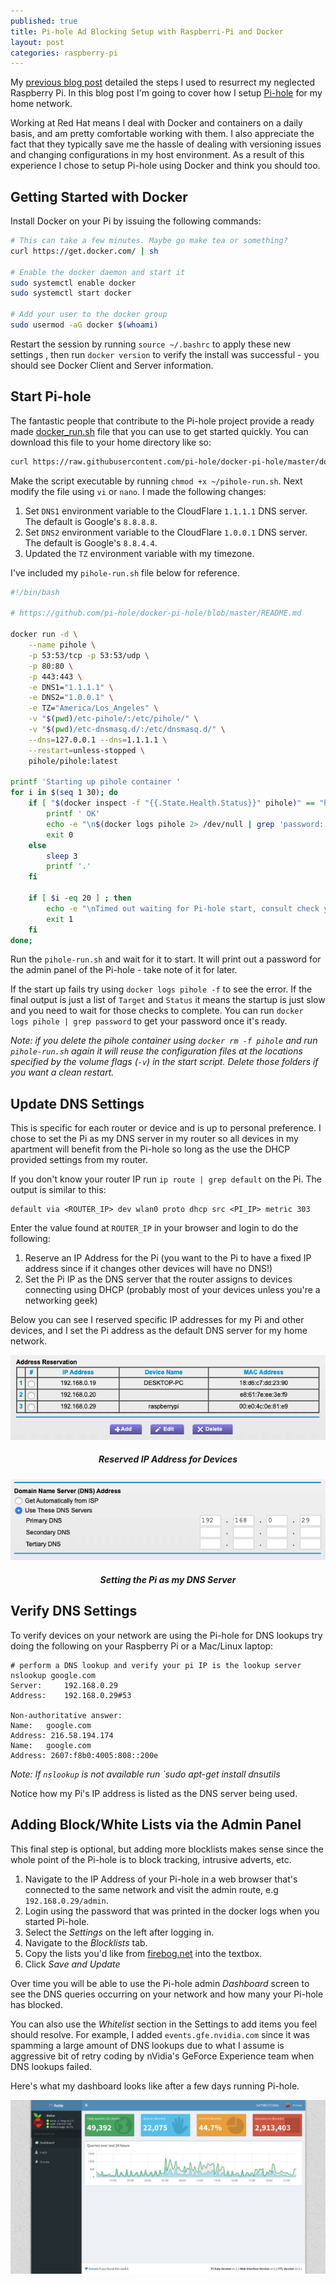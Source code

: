 ```yaml
---
published: true
title: Pi-hole Ad Blocking Setup with Raspberri-Pi and Docker
layout: post
categories: raspberry-pi
---
```


My [previous blog post](raspberry-pi/2019/11/08/raspberry-pi-setup.html)
detailed the steps I used to resurrect my neglected Raspberry Pi. In this
blog post I'm going to cover how I setup [Pi-hole](https://pi-hole.net/)
for my home network.

Working at Red Hat means I deal with Docker and containers on a daily basis,
and am pretty comfortable working with them. I also appreciate the fact that
they typically save me the hassle of dealing with versioning issues and
changing configurations in my host environment. As a result of this experience
I chose to setup Pi-hole using Docker and think you should too.

## Getting Started with Docker

Install Docker on your Pi by issuing the following commands:

```bash
# This can take a few minutes. Maybe go make tea or something?
curl https://get.docker.com/ | sh

# Enable the docker daemon and start it
sudo systemctl enable docker
sudo systemctl start docker

# Add your user to the docker group
sudo usermod -aG docker $(whoami)
```

Restart the session by running  `source ~/.bashrc` to apply these new settings
, then run `docker version` to verify the install was successful - you should
see Docker Client and Server information.

## Start Pi-hole

The fantastic people that contribute to the Pi-hole project provide a ready
made [docker_run.sh](https://github.com/pi-hole/docker-pi-hole/blob/master/docker_run.sh)
file that you can use to get started quickly. You can download this file to
your home directory like so:

```bash
curl https://raw.githubusercontent.com/pi-hole/docker-pi-hole/master/docker_run.sh > ~/pihole-run.sh
```

Make the script executable by running `chmod +x ~/pihole-run.sh`. Next modify
the file using `vi` or `nano`. I made the following changes:

1. Set `DNS1` environment variable to the CloudFlare `1.1.1.1` DNS server. The default is Google's `8.8.8.8`.
1. Set `DNS2` environment variable to the CloudFlare `1.0.0.1` DNS server. The default is Google's `8.8.4.4`.
1. Updated the `TZ` environment variable with my timezone.

I've included my `pihole-run.sh` file below for reference.

```bash
#!/bin/bash

# https://github.com/pi-hole/docker-pi-hole/blob/master/README.md

docker run -d \
    --name pihole \
    -p 53:53/tcp -p 53:53/udp \
    -p 80:80 \
    -p 443:443 \
    -e DNS1="1.1.1.1" \
    -e DNS2="1.0.0.1" \
    -e TZ="America/Los_Angeles" \
    -v "$(pwd)/etc-pihole/:/etc/pihole/" \
    -v "$(pwd)/etc-dnsmasq.d/:/etc/dnsmasq.d/" \
    --dns=127.0.0.1 --dns=1.1.1.1 \
    --restart=unless-stopped \
    pihole/pihole:latest

printf 'Starting up pihole container '
for i in $(seq 1 30); do
    if [ "$(docker inspect -f "{{.State.Health.Status}}" pihole)" == "healthy" ] ; then
        printf ' OK'
        echo -e "\n$(docker logs pihole 2> /dev/null | grep 'password:') for your pi-hole: https://${IP}/admin/"
        exit 0
    else
        sleep 3
        printf '.'
    fi

    if [ $i -eq 20 ] ; then
        echo -e "\nTimed out waiting for Pi-hole start, consult check your container logs for more info (\`docker logs pihole\`)"
        exit 1
    fi
done;
```

Run the `pihole-run.sh` and wait for it to start. It will print out a password
for the admin panel of the Pi-hole - take note of it for later.

If the start up fails try using `docker logs pihole -f` to see the error. If the final output is just a list of `Target` and `Status` it means the startup is just slow and you need to wait for those checks to complete. You can run `docker logs pihole | grep password` to get your password once it's ready.

_Note: if you delete the pihole container using `docker rm -f pihole` and run `pihole-run.sh` again it will reuse the configuration files at the locations specified by the volume flags (`-v`) in the start script. Delete those folders if you want a clean restart._

## Update DNS Settings

This is specific for each router or device and is up to personal preference. I
chose to set the Pi as my DNS server in my router so all devices in my
apartment will benefit from the Pi-hole so long as the use the DHCP provided
settings from my router.

If you don't know your router IP run `ip route | grep default` on the Pi. The
output is similar to this:

```
default via <ROUTER_IP> dev wlan0 proto dhcp src <PI_IP> metric 303
```

Enter the value found at `ROUTER_IP` in your browser and login to do the
following:

1. Reserve an IP Address for the Pi (you want to the Pi to have a fixed IP address since if it changes other devices will have no DNS!)
1. Set the Pi IP as the DNS server that the router assigns to devices connecting using DHCP (probably most of your devices unless you're a networking geek)

Below you can see I reserved specific IP addresses for my Pi and other devices,
and I set the Pi address as the default DNS server for my home network.

![](/res/img/posts/2019-11-13-pi-hole-setup.markdown/reserved-addresses.png)
<h5 style="text-align: center">Reserved IP Address for Devices</h5>

![](/res/img/posts/2019-11-13-pi-hole-setup.markdown/dhcp-dns.png)
<h5 style="text-align: center">Setting the Pi as my DNS Server</h5>

## Verify DNS Settings

To verify devices on your network are using the Pi-hole for DNS lookups try
doing the following on your Raspberry Pi or a Mac/Linux laptop:

```
# perform a DNS lookup and verify your pi IP is the lookup server
nslookup google.com
Server:		192.168.0.29
Address:	192.168.0.29#53

Non-authoritative answer:
Name:	google.com
Address: 216.58.194.174
Name:	google.com
Address: 2607:f8b0:4005:808::200e
```

_Note: If `nslookup` is not available run `sudo apt-get install dnsutils_

Notice how my Pi's IP address is listed as the DNS server being used.

## Adding Block/White Lists via the Admin Panel

This final step is optional, but adding more blocklists makes sense since the
whole point of the Pi-hole is to block tracking, intrusive adverts, etc.

1. Navigate to the IP Address of your Pi-hole in a web browser that's connected
to the same network and visit the admin route, e.g `192.168.0.29/admin`.
1. Login using the password that was printed in the docker logs when you
started Pi-hole.
1. Select the _Settings_ on the left after logging in.
1. Navigate to the _Blocklists_ tab.
1. Copy the lists you'd like from [firebog.net](https://firebog.net) into the textbox.
1. Click _Save and Update_

Over time you will be able to use the Pi-hole admin _Dashboard_ screen to see
the DNS queries occurring on your network and how many your Pi-hole has
blocked. 

You can also use the _Whitelist_ section in the Settings to add items you feel
should resolve. For example, I added `events.gfe.nvidia.com` since it was
spamming a large amount of DNS lookups due to what I assume is aggressive bit
of retry coding by nVidia's GeForce Experience team when DNS lookups failed.

Here's what my dashboard looks like after a few days running Pi-hole.

![](/res/img/posts/2019-11-13-pi-hole-setup.markdown/pi-hole-dashboard.png)
